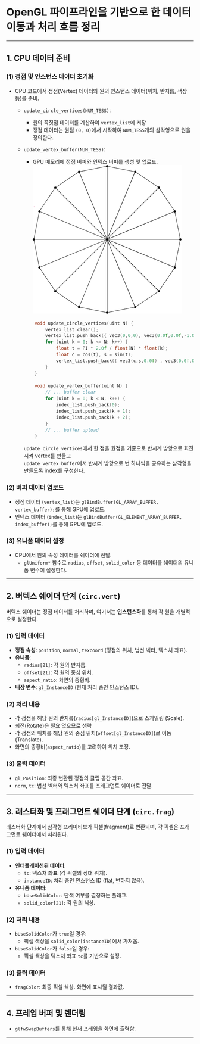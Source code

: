# OpenGL 파이프라인을 기반으로 한 데이터 이동과 처리 흐름 정리

---

## 1. **CPU 데이터 준비**

### (1) **정점 및 인스턴스 데이터 초기화**

- CPU 코드에서 정점(Vertex) 데이터와 원의 인스턴스 데이터(위치, 반지름, 색상 등)를 준비.
  - `update_circle_vertices(NUM_TESS)`:
    - 원의 꼭짓점 데이터를 계산하여 `vertex_list`에 저장
    - 정점 데이터는 원점 `(0, 0)`에서 시작하여 `NUM_TESS`개의 삼각형으로 원을 정의한다.
  - `update_vertex_buffer(NUM_TESS)`:
    - GPU 메모리에 정점 버퍼와 인덱스 버퍼를 생성 및 업로드.
    ![alt text](./image/circle.png)

    ```cpp
        void update_circle_vertices(uint N) {
            vertex_list.clear();
            vertex_list.push_back({ vec3(0,0,0), vec3(0.0f,0.0f,-1.0f), vec2(0.5f) });
            for (uint k = 0; k <= N; k++) {
                float t = PI * 2.0f / float(N) * float(k);
                float c = cos(t), s = sin(t);
                vertex_list.push_back({ vec3(c,s,0.0f) , vec3(0.0f,0.0f,-1.0f), vec2(c * 0.5f + 0.5f,s * 0.5f + 0.5f) });
            }
        }

        void update_vertex_buffer(uint N) {
            // ... buffer clear
            for (uint k = 0; k < N; k++) {
                index_list.push_back(0);
                index_list.push_back(k + 1);
                index_list.push_back(k + 2);
            }
            // ... buffer upload
        }
    ```

    `update_circle_vertices`에서 한 점을 원점을 기준으로 반시계 방향으로 회전시켜 vertex를 만들고  
    `update_vertex_buffer`에서 반시계 방향으로 변 하나씩을 공유하는 삼각형을 만들도록 index를 구성한다. 
  
### (2) **버퍼 데이터 업로드**

- 정점 데이터 (`vertex_list`)는 `glBindBuffer(GL_ARRAY_BUFFER, vertex_buffer);`를 통해 GPU에 업로드.
- 인덱스 데이터 (`index_list`)는 `glBindBuffer(GL_ELEMENT_ARRAY_BUFFER, index_buffer);`를 통해 GPU에 업로드.

### (3) **유니폼 데이터 설정**

- CPU에서 원의 속성 데이터를 쉐이더에 전달.
  - `glUniform*` 함수로 `radius`, `offset`, `solid_color` 등 데이터를 쉐이더의 유니폼 변수에 설정한다.

---

## 2. **버텍스 쉐이더 단계 (`circ.vert`)**

버텍스 쉐이더는 정점 데이터를 처리하며, 여기서는 **인스턴스화**를 통해 각 원을 개별적으로 설정한다.

### (1) **입력 데이터**

- **정점 속성**: `position`, `normal`, `texcoord` (정점의 위치, 법선 벡터, 텍스처 좌표).
- **유니폼**:
  - `radius[21]`: 각 원의 반지름.
  - `offset[21]`: 각 원의 중심 위치.
  - `aspect_ratio`: 화면의 종횡비.
- **내장 변수**: `gl_InstanceID` (현재 처리 중인 인스턴스 ID).

### (2) **처리 내용**

- 각 정점을 해당 원의 반지름(`radius[gl_InstanceID]`)으로 스케일링 (Scale).
- 회전(Rotate)은 필요 없으므로 생략
- 각 정점의 위치를 해당 원의 중심 위치(`offset[gl_InstanceID]`)로 이동 (Translate).
- 화면의 종횡비(`aspect_ratio`)를 고려하여 위치 조정.

### (3) **출력 데이터**

- `gl_Position`: 최종 변환된 정점의 클립 공간 좌표.
- `norm`, `tc`: 법선 벡터와 텍스처 좌표를 프래그먼트 쉐이더로 전달.

---

## 3. **래스터화 및 프래그먼트 쉐이더 단계 (`circ.frag`)**

래스터화 단계에서 삼각형 프리미티브가 픽셀(fragment)로 변환되며, 각 픽셀은 프래그먼트 쉐이더에서 처리된다.

### (1) **입력 데이터**

- **인터폴레이션된 데이터**:
  - `tc`: 텍스처 좌표 (각 픽셀의 상대 위치).
  - `instanceID`: 처리 중인 인스턴스 ID (flat, 변하지 않음).
- **유니폼 데이터**:
  - `bUseSolidColor`: 단색 여부를 결정하는 플래그.
  - `solid_color[21]`: 각 원의 색상.

### (2) **처리 내용**

- `bUseSolidColor`가 `true`일 경우:
  - 픽셀 색상을 `solid_color[instanceID]`에서 가져옴.
- `bUseSolidColor`가 `false`일 경우:
  - 픽셀 색상을 텍스처 좌표 `tc`를 기반으로 설정.

### (3) **출력 데이터**

- `fragColor`: 최종 픽셀 색상. 화면에 표시될 결과값.

---

## 4. **프레임 버퍼 및 렌더링**

- `glfwSwapBuffers`를 통해 현재 프레임을 화면에 출력함.

---
